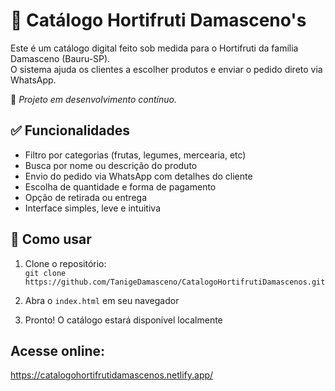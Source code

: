 # 🥦 Catálogo Hortifruti Damasceno's

Este é um catálogo digital feito sob medida para o Hortifruti da família Damasceno (Bauru-SP).  
O sistema ajuda os clientes a escolher produtos e enviar o pedido direto via WhatsApp.

🚧 *Projeto em desenvolvimento contínuo.*

## ✅ Funcionalidades

- Filtro por categorias (frutas, legumes, mercearia, etc)
- Busca por nome ou descrição do produto
- Envio do pedido via WhatsApp com detalhes do cliente
- Escolha de quantidade e forma de pagamento
- Opção de retirada ou entrega
- Interface simples, leve e intuitiva

## 🚀 Como usar



1. Clone o repositório:  
   `git clone https://github.com/TanigeDamasceno/CatalogoHortifrutiDamascenos.git`

2. Abra o `index.html` em seu navegador  
3. Pronto! O catálogo estará disponível localmente

## Acesse online:

https://catalogohortifrutidamascenos.netlify.app/
